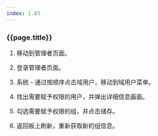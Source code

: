 ```yaml
---
index: 1.03
---
```

### {{page.title}}

1. 移动到管理者页面。

1. 登录管理者页面。

1. 系统 - 通过按顺序点击域用户，移动到域用户菜单。

1. 找出需要赋予权限的用户，并弹出详细信息画面。

1. 勾选需要赋予权限的组，并点击储存。

1. 返回板上刷新，重新获取新的组信息。
